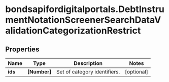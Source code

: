 # bondsapifordigitalportals.DebtInstrumentNotationScreenerSearchDataValidationCategorizationRestrict

## Properties

Name | Type | Description | Notes
------------ | ------------- | ------------- | -------------
**ids** | **[Number]** | Set of category identifiers. | [optional] 



